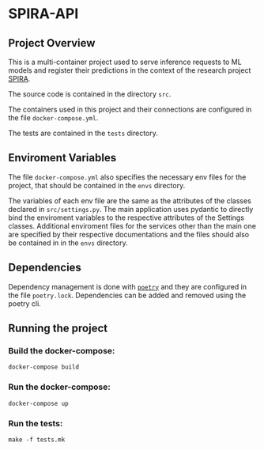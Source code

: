 # SPIRA-API

## Project Overview
This is a multi-container project used to serve inference requests to ML models and register their predictions in the context of the research project [SPIRA](https://spira.ime.usp.br/coleta/).


The source code is contained in the directory `src`.

The containers used in this project and their connections are configured in the file  `docker-compose.yml`.

The tests are contained in the `tests` directory.



## Enviroment Variables

The file `docker-compose.yml` also specifies the necessary env files for the project, that should be contained in the `envs` directory.

The variables of each env file are the same as the attributes of the classes declared in `src/settings.py`. The main application uses pydantic to directly bind the enviroment variables to the respective attributes of the Settings classes. Additional enviroment files for the services other than the main one are specified by their respective documentations and the files should also be contained in in the `envs` directory.

## Dependencies

Dependency management is done with [`poetry`](https://python-poetry.org/docs/) and they are configured in the file `poetry.lock`. Dependencies can be added and removed using the poetry cli. 

## Running the project

### Build the docker-compose:

```
docker-compose build
```

### Run the docker-compose:

```
docker-compose up
```

### Run the tests:

```
make -f tests.mk
```
